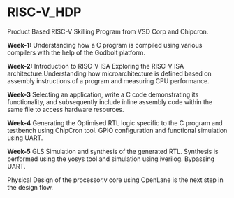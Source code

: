 # RISC-V_HDP

Product Based RISC-V Skilling Program from VSD Corp and Chipcron.

**Week-1:**  Understanding how a C program is compiled using various compilers with the help of the Godbolt platform.

**Week-2:** Introduction to RISC-V ISA Exploring the RISC-V ISA architecture.Understanding how microarchitecture is defined based on assembly instructions of a program and measuring CPU performance.

**Week-3** Selecting an application, write a C code demonstrating its functionality, and subsequently include inline assembly code within the same file to access hardware resources.

**Week-4** Generating the Optimised RTL logic specific to the C program and testbench using ChipCron tool. GPIO configuration and functional simulation using UART.

**Week-5** GLS Simulation and synthesis of the generated RTL. Synthesis is performed using the yosys tool and simulation using iverilog. Bypassing UART. 

Physical Design of the processor.v core using OpenLane is the next step in the design flow. 
